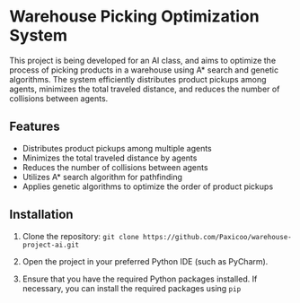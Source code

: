 # Warehouse Picking Optimization System

This project is being developed for an AI class, and aims to optimize the process of picking products in a warehouse using A* search and genetic algorithms. The system efficiently distributes product pickups among agents, minimizes the total traveled distance, and reduces the number of collisions between agents.

## Features

- Distributes product pickups among multiple agents
- Minimizes the total traveled distance by agents
- Reduces the number of collisions between agents
- Utilizes A* search algorithm for pathfinding
- Applies genetic algorithms to optimize the order of product pickups

## Installation

1. Clone the repository:
`git clone https://github.com/Paxicoo/warehouse-project-ai.git`

2. Open the project in your preferred Python IDE (such as PyCharm).

3. Ensure that you have the required Python packages installed. If necessary, you can install the required packages using `pip`
